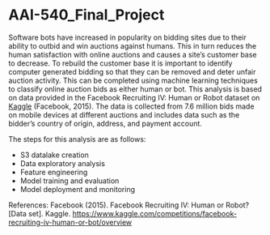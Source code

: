 # AAI-540_Final_Project
Software bots have increased in popularity on bidding sites due to their ability to outbid and win auctions against humans. This in turn reduces the human satisfaction with online auctions and causes a site’s customer base to decrease. To rebuild the customer base it is important to identify computer generated bidding so that they can be removed and deter unfair auction activity. This can be completed using machine learning techniques to classify online auction bids as either human or bot. This analysis is based on data provided in the Facebook Recruiting IV: Human or Robot dataset on [Kaggle](https://www.kaggle.com/competitions/facebook-recruiting-iv-human-or-bot/data) (Facebook, 2015). The data is collected from 7.6 million bids made on mobile devices at different auctions and includes data such as the bidder’s country of origin, address, and payment account.

The steps for this analysis are as follows:  
- S3 datalake creation
- Data exploratory analysis
- Feature engineering
- Model training and evaluation
- Model deployment and monitoring


References:
Facebook (2015). Facebook Recruiting IV: Human or Robot? [Data set]. Kaggle. https://www.kaggle.com/competitions/facebook-recruiting-iv-human-or-bot/overview 


